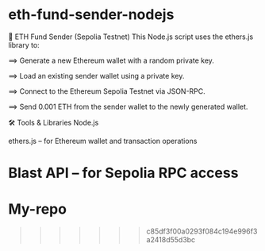 # eth-fund-sender-nodejs
🔁 ETH Fund Sender (Sepolia Testnet)
This Node.js script uses the ethers.js library to:

==> Generate a new Ethereum wallet with a random private key.

==> Load an existing sender wallet using a private key.

==> Connect to the Ethereum Sepolia Testnet via JSON-RPC.

==> Send 0.001 ETH from the sender wallet to the newly generated wallet.

🛠️ Tools & Libraries
Node.js

ethers.js – for Ethereum wallet and transaction operations

Blast API – for Sepolia RPC access
=======
# My-repo
>>>>>>> c85df3f00a0293f084c194e996f3a2418d55d3bc
